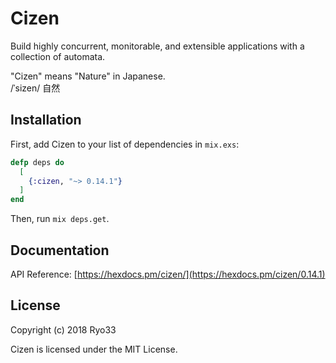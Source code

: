# Cizen

Build highly concurrent, monitorable, and extensible applications
with a collection of automata.

"Cizen" means "Nature" in Japanese.<br />
/&#712;sizen/ 自然

## Installation

First, add Cizen to your list of dependencies in `mix.exs`:

```elixir
defp deps do
  [
    {:cizen, "~> 0.14.1"}
  ]
end
```

Then, run `mix deps.get`.

## Documentation

API Reference: [https://hexdocs.pm/cizen/](https://hexdocs.pm/cizen/0.14.1)

## License

Copyright (c) 2018 Ryo33

Cizen is licensed under the MIT License.

